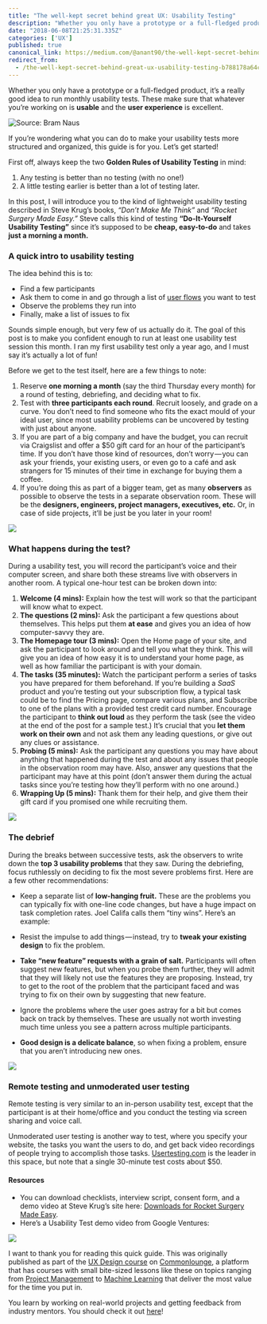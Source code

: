 ```yaml
---
title: "The well-kept secret behind great UX: Usability Testing"
description: "Whether you only have a prototype or a full-fledged product, it’s a really good idea to run monthly usability tests. These make sure that…"
date: "2018-06-08T21:25:31.335Z"
categories: ['UX']
published: true
canonical_link: https://medium.com/@anant90/the-well-kept-secret-behind-great-ux-usability-testing-b788178a64c3
redirect_from:
  - /the-well-kept-secret-behind-great-ux-usability-testing-b788178a64c3
---
```


Whether you only have a prototype or a full-fledged product, it’s a really good idea to run monthly usability tests. These make sure that whatever you’re working on is **usable** and the **user experience** is excellent.

![Source: [Bram Naus](https://unsplash.com/@bramnaus)](./asset-1.png)

If you’re wondering what you can do to make your usability tests more structured and organized, this guide is for you. Let’s get started!

First off, always keep the two **Golden Rules of Usability Testing** in mind:

1.  Any testing is better than no testing (with no one!)
2.  A little testing earlier is better than a lot of testing later.

In this post, I will introduce you to the kind of lightweight usability testing described in Steve Krug’s books, _“Don’t Make Me Think”_ and _“Rocket Surgery Made Easy.”_ Steve calls this kind of testing **“Do-It-Yourself Usability Testing”** since it’s supposed to be **cheap, easy-to-do** and takes **just a morning a month.**

### A quick intro to usability testing

The idea behind this is to:

-   Find a few participants
-   Ask them to come in and go through a list of [user flows](https://www.commonlounge.com/discussion/a916ed5af1354c8eb26ce23b3fcc9076) you want to test
-   Observe the problems they run into
-   Finally, make a list of issues to fix

Sounds simple enough, but very few of us actually do it. The goal of this post is to make you confident enough to run at least one usability test session this month. I ran my first usability test only a year ago, and I must say it’s actually a lot of fun!

Before we get to the test itself, here are a few things to note:

1.  Reserve **one morning a month** (say the third Thursday every month) for a round of testing, debriefing, and deciding what to fix.
2.  Test with **three participants each round**. Recruit loosely, and grade on a curve. You don’t need to find someone who fits the exact mould of your ideal user, since most usability problems can be uncovered by testing with just about anyone.
3.  If you are part of a big company and have the budget, you can recruit via Craigslist and offer a $50 gift card for an hour of the participant’s time. If you don’t have those kind of resources, don’t worry — you can ask your friends, your existing users, or even go to a café and ask strangers for 15 minutes of their time in exchange for buying them a coffee.
4.  If you’re doing this as part of a bigger team, get as many **observers** as possible to observe the tests in a separate observation room. These will be the **designers, engineers, project managers, executives, etc.** Or, in case of side projects, it’ll be just be you later in your room!

![](./asset-2.png)

### What happens during the test?

During a usability test, you will record the participant’s voice and their computer screen, and share both these streams live with observers in another room. A typical one-hour test can be broken down into:

1.  **Welcome (4 mins):** Explain how the test will work so that the participant will know what to expect.
2.  **The questions (2 mins):** Ask the participant a few questions about themselves. This helps put them **at ease** and gives you an idea of how computer-savvy they are.
3.  **The Homepage tour (3 mins):** Open the Home page of your site, and ask the participant to look around and tell you what they think. This will give you an idea of how easy it is to understand your home page, as well as how familiar the participant is with your domain.
4.  **The tasks (35 minutes):** Watch the participant perform a series of tasks you have prepared for them beforehand. If you’re building a _SaaS_ product and you’re testing out your subscription flow, a typical task could be to find the Pricing page, compare various plans, and Subscribe to one of the plans with a provided test credit card number. Encourage the participant to **think out loud** as they perform the task (see the video at the end of the post for a sample test.) It’s crucial that you **let them work on their own** and not ask them any leading questions, or give out any clues or assistance.
5.  **Probing (5 mins):** Ask the participant any questions you may have about anything that happened during the test and about any issues that people in the observation room may have. Also, answer any questions that the participant may have at this point (don’t answer them during the actual tasks since you’re testing how they’ll perform with no one around.)
6.  **Wrapping Up (5 mins):** Thank them for their help, and give them their gift card if you promised one while recruiting them.

![](./asset-3.png)

### The debrief

During the breaks between successive tests, ask the observers to write down the **top 3 usability problems** that they saw. During the debriefing, focus ruthlessly on deciding to fix the most severe problems first. Here are a few other recommendations:

-   Keep a separate list of **low-hanging fruit.** These are the problems you can typically fix with one-line code changes, but have a huge impact on task completion rates. Joel Califa calls them “tiny wins”. Here’s an example:

-   Resist the impulse to add things — instead, try to **tweak your existing design** to fix the problem.
-   **Take “new feature” requests with a grain of salt.** Participants will often suggest new features, but when you probe them further, they will admit that they will likely not use the features they are proposing. Instead, try to get to the root of the problem that the participant faced and was trying to fix on their own by suggesting that new feature.
-   Ignore the problems where the user goes astray for a bit but comes back on track by themselves. These are usually not worth investing much time unless you see a pattern across multiple participants.
-   **Good design is a delicate balance**, so when fixing a problem, ensure that you aren’t introducing new ones.

![](./asset-4.png)

### Remote testing and unmoderated user testing

Remote testing is very similar to an in-person usability test, except that the participant is at their home/office and you conduct the testing via screen sharing and voice call.

Unmoderated user testing is another way to test, where you specify your website, the tasks you want the users to do, and get back video recordings of people trying to accomplish those tasks. [Usertesting.com](https://www.usertesting.com) is the leader in this space, but note that a single 30-minute test costs about $50.

#### Resources

-   You can download checklists, interview script, consent form, and a demo video at Steve Krug’s site here: [Downloads for Rocket Surgery Made Easy](http://www.sensible.com/downloads-rsme.html).
-   Here’s a Usability Test demo video from Google Ventures:



![](./asset-5.png)

I want to thank you for reading this quick guide. This was originally published as part of the [UX Design course](https://www.commonlounge.com/discussion/d8c1c96e92024adf9f496fe41dcaad1a) on [Commonlounge](https://www.commonlounge.com/), a platform that has courses with small bite-sized lessons like these on topics ranging from [Project Management](https://www.commonlounge.com/discussion/1013c511951f4c47a803c32c4e1ae0f2) to [Machine Learning](https://www.commonlounge.com/discussion/35ccdb70826e434a876d612504297232) that deliver the most value for the time you put in.

You learn by working on real-world projects and getting feedback from industry mentors. You should check it out [here](https://www.commonlounge.com/)!
